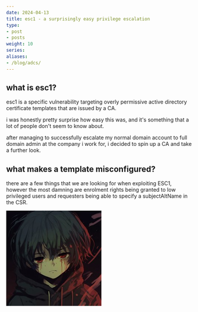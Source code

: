 ```yaml
---
date: 2024-04-13
title: esc1 - a surprisingly easy privilege escalation
type:
- post
- posts
weight: 10
series:
aliases:
- /blog/adcs/
---
```


## what is esc1?

esc1 is a specific vulnerability targeting overly permissive active directory certificate templates that are issued by a CA.

i was honestly pretty surprise how easy this was, and it's something that a lot of people don't seem to know about.

after managing to successfully escalate my normal domain account to full domain admin at the company i work for, i decided to spin up a CA and take a further look.

## what makes a template misconfigured?

there are a few things that we are looking for when exploiting ESC1, however the most damning are enrolment rights being granted to low privileged users and requesters being able to specify a subjectAltName in the CSR.

![example](/meow.jpg)
